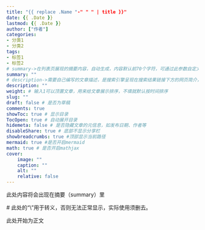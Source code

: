 ```yaml
---
title: "{{ replace .Name "-" " " | title }}"
date: {{ .Date }}
lastmod: {{ .Date }}
author: ["作者"]
categories:
- 分类1
- 分类2
tags:
- 标签1
- 标签2
# summary->在列表页展现的摘要内容，自动生成，内容默认前70个字符，可通过此参数自定义，一般无需专门设置
summary: ""
# description->需要自己编写的文章描述，是搜索引擎呈现在搜索结果链接下方的网页简介，建议设置
description: ""
weight: # 输入1可以顶置文章，用来给文章展示排序，不填就默认按时间排序
slug: ""
draft: false # 是否为草稿
comments: true
showToc: true # 显示目录
TocOpen: true # 自动展开目录
hidemeta: false # 是否隐藏文章的元信息，如发布日期、作者等
disableShare: true # 底部不显示分享栏
showbreadcrumbs: true #顶部显示当前路径
mermaid: true #是否开启mermaid
math: true # 是否开启mathjax
cover:
    image: ""
    caption: ""
    alt: ""
    relative: false
---
```


此处内容将会出现在摘要（summary）里

<!--more--> # 此处的“\”用于转义，否则无法正常显示，实际使用须删去。

此处开始为正文